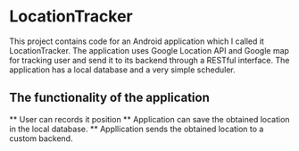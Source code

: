 # LocationTracker
This project contains code for an Android application which I called it LocationTracker.
The application uses Google Location API and Google map for tracking user and send it to its backend through a RESTful interface.
The application has a local database and a very simple scheduler. 
## The functionality of the application
** User can records it position
** Application can save the obtained location in the local database.
** Appllication sends the obtained location to a custom backend.
